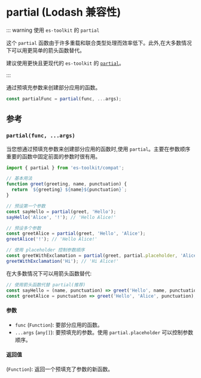 # partial (Lodash 兼容性)

::: warning 使用 `es-toolkit` 的 `partial`

这个 `partial` 函数由于许多重载和联合类型处理而效率低下。此外,在大多数情况下可以用更简单的箭头函数替代。

建议使用更快且更现代的 `es-toolkit` 的 [`partial`](../../function/partial.md)。

:::

通过预填充参数来创建部分应用的函数。

```typescript
const partialFunc = partial(func, ...args);
```

## 参考

### `partial(func, ...args)`

当您想通过预填充参数来创建部分应用的函数时,使用 `partial`。主要在参数顺序重要的函数中固定前面的参数时很有用。

```typescript
import { partial } from 'es-toolkit/compat';

// 基本用法
function greet(greeting, name, punctuation) {
  return `${greeting} ${name}${punctuation}`;
}

// 预设第一个参数
const sayHello = partial(greet, 'Hello');
sayHello('Alice', '!'); // 'Hello Alice!'

// 预设多个参数
const greetAlice = partial(greet, 'Hello', 'Alice');
greetAlice('!'); // 'Hello Alice!'

// 使用 placeholder 控制参数顺序
const greetWithExclamation = partial(greet, partial.placeholder, 'Alice', '!');
greetWithExclamation('Hi'); // 'Hi Alice!'
```

在大多数情况下可以用箭头函数替代:

```typescript
// 使用箭头函数代替 partial(推荐)
const sayHello = (name, punctuation) => greet('Hello', name, punctuation);
const greetAlice = punctuation => greet('Hello', 'Alice', punctuation);
```

#### 参数

- `func` (`Function`): 要部分应用的函数。
- `...args` (`any[]`): 要预填充的参数。使用 `partial.placeholder` 可以控制参数顺序。

#### 返回值

(`Function`): 返回一个预填充了参数的新函数。
